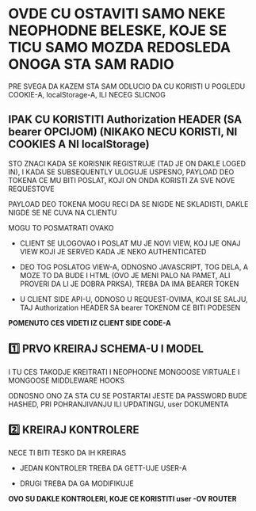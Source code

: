 # OVDE CU OSTAVITI SAMO NEKE NEOPHODNE BELESKE, KOJE SE TICU SAMO MOZDA REDOSLEDA ONOGA STA SAM RADIO

PRE SVEGA DA KAZEM STA SAM ODLUCIO DA CU KORISTI U POGLEDU COOKIE-A, localStorage-A, ILI NECEG SLICNOG

## IPAK CU KORISTITI Authorization HEADER (SA bearer OPCIJOM) (**NIKAKO NECU KORISTI, NI COOKIES A NI localStorage**)

STO ZNACI KADA SE KORISNIK REGISTRUJE (TAD JE ON DAKLE LOGED IN), I KADA SE SUBSEQUENTLY ULOGUJE USPESNO, PAYLOAD DEO TOKENA CE MU BITI POSLAT, KOJI ON ONDA KORISTI ZA SVE NOVE REQUESTOVE

PAYLOAD DEO TOKENA MOGU RECI DA SE NIGDE NE SKLADISTI, DAKLE NIGDE SE NE CUVA NA CLIENTU

MOGU TO POSMATRATI OVAKO

- CLIENT SE ULOGOVAO I POSLAT MU JE NOVI VIEW, KOJ IJE ONAJ VIEW KOJI JE SERVED KADA JE NEKO AUTHENTICATED

- DEO TOG POSLATOG VIEW-A, ODNOSNO JAVASCRIPT, TOG DELA, A MOZE TO DA BUDE I HTML (OVO JE MENI PALO NA PAMET, ALI PROVERI DA LI JE DOBRA PRKSA), TREBA DA IMA BEARER TOKEN

- U CLIENT SIDE API-U, ODNOSO U REQUEST-OVIMA, KOJI SE SALJU, TAJ Authorization HEADER SA bearer TOKENOM CE BITI PODESEN

**POMENUTO CES VIDETI IZ CLIENT SIDE CODE-A**

## :one: PRVO KREIRAJ SCHEMA-U I MODEL

I TU CES TAKODJE KREITRATI I NEOPHODNE MONGOOSE VIRTUALE I MONGOOSE MIDDLEWARE HOOKS

ODNOSNO ONO ZA STA CU SE POSTARTAI JESTE DA PASSWORD BUDE HASHED, PRI POHRANJIVANJU ILI UPDATINGU, user DOKUMENTA

## :two: KREIRAJ KONTROLERE

NECE TI BITI TESKO DA IH KREIRAS

- JEDAN KONTROLER TREBA DA GETT-UJE USER-A

- DRUGI TREBA DA GA MODIFIKUJE

**OVO SU DAKLE KONTROLERI, KOJE CE KORISTITI user -OV ROUTER**
